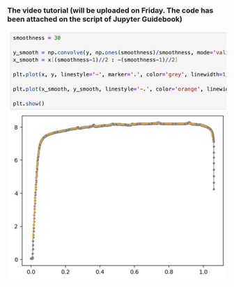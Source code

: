 ### The video tutorial (will be uploaded on Friday. The code has been attached on the script of Jupyter Guidebook)

[<img src="https://raw.githubusercontent.com/MSE250/Plotting-Guidebook-for-MSE-250/main/pic/cover05_1.png" width="800">](https://)

